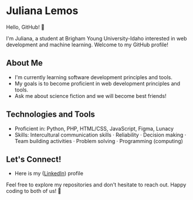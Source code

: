 
# Juliana Lemos

Hello, GitHub! 👋

I'm Juliana, a student at Brigham Young University-Idaho interested in web development and machine learning. Welcome to my GitHub profile!

## About Me

- I'm currently learning software development principles and tools.
- My goals is to become proficient in web development principles and tools.
- Ask me about science fiction and we will become best friends!

## Technologies and Tools

- Proficient in: Python, PHP, HTML/CSS, JavaScript, Figma, Lunacy
- Skills: Intercultural communication skills · Reliability · Decision making · Team building activities · Problem solving · Programming (computing)

## Let's Connect!

- Here is my ([LinkedIn](https://www.linkedin.com/in/juliana-lemos-588692206?lipi=urn%3Ali%3Apage%3Ad_flagship3_profile_view_base_contact_details%3BKsDUhrh9SDW49RXFzmmhEw%3D%3D)) profile

Feel free to explore my repositories and don't hesitate to reach out. Happy coding to both of us! 🚀
